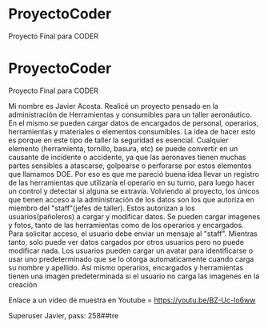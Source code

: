 # ProyectoCoder
Proyecto Final para CODER
# ProyectoCoder
Proyecto Final para CODER

Mi nombre es Javier Acosta. Realicé un proyecto pensado en la administración de Herramientas y consumibles para un taller aeronáutico. En el mismo se pueden cargar datos de encargados de personal, operarios, herramientas y materiales o elementos consumibles. 
La idea de hacer esto es porque en este tipo de taller la seguridad es esencial. Cualquier elemento (herramienta, tornillo, basura, etc) se puede convertir en un causante de incidente o accidente, ya que las aeronaves tienen muchas partes sensibles a atascarse, golpearse o perforarse por estos elementos que llamamos DOE.
Por eso es que me pareció buena idea llevar un registro de las herramientas que utilizaría el operario en su turno, para luego hacer un control y detectar si alguna se extravía.
Volviendo al proyecto, los únicos que tienen acceso a la administración de los datos son los que autoriza en miembro del "staff"(jefes de taller). Estos autorizan a los usuarios(pañoleros) a cargar y modificar datos. 
Se pueden cargar imagenes y fotos, tanto de las herramientas como de los operarios y encargados.
Para solicitar acceso, el usuario debe enviar un mensaje al "staff". Mientras tanto, solo puede ver datos cargados por otros usuarios pero no puede modificar nada.
Los usuarios pueden cargar un avatar para identificarse o usar uno predeterminado que se lo otorga automaticamente cuando carga su nombre y apellido.
Así mismo operarios, encargados y herramientas tienen una imagen predeterminada si el usuario no carga las imagenes en la creación

Enlace a un video de muestra en Youtube = https://youtu.be/BZ-Uc-Io6ww

Superuser  Javier, pass: 258##tre